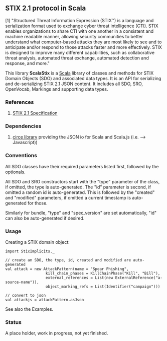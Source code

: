 ## STIX 2.1 protocol in Scala

[1] "Structured Threat Information Expression (STIX™) is a language and serialization format used to exchange cyber threat intelligence (CTI). STIX enables organizations to share CTI with one another in a consistent and machine readable manner, allowing security communities to better understand what computer-based attacks they are most likely to see and to anticipate and/or respond to those attacks faster and more effectively. STIX is designed to improve many different capabilities, such as collaborative threat analysis, automated threat exchange, automated detection and response, and more."

This library **ScalaStix** is a [Scala](https://www.scala-lang.org/) library of classes and methods 
for STIX Domain Objects (SDO) and associated data types. 
It is an API for serializing and de-serializing STIX 2.1 JSON content.
It includes all SDO, SRO, OpenVocab, Markings and supporting data types.

### References
 
1) [STIX 2.1 Specification](https://docs.google.com/document/d/1yvqWaPPnPW-2NiVCLqzRszcx91ffMowfT5MmE9Nsy_w/edit)
   

### Dependencies

1) [circe library](https://github.com/circe/circe) providing the JSON io for Scala and Scala.js (i.e. --> Javascript))
 
 
### Conventions

All SDO classes have their required parameters listed first, followed by the optionals. 

All SDO and SRO constructors start with the "type" parameter of the class, if omitted, the type is auto-generated. 
The "id" parameter is second, if omitted a random id is auto-generated.
 This is followed by the "created" and "modified" parameters, if omitted a current timestamp is auto-generated for those.
 
Similarly for bundle, "type" and "spec_version" are set automatically, "id" can also be auto-generated if desired.  
 
### Usage
                         
Creating a STIX domain object:

    import StixImplicits._
    
    // create an SDO, the type, id, created and modified are auto-generated
    val attack = new AttackPattern(name = "Spear Phishing",
                      kill_chain_phases = KillChainPhase("Kill", "Bill"),
                      external_references = List(new ExternalReference("a-source-name")),
                      object_marking_refs = List(Identifier("campaign")))
                      
    // convert to json
    val attackjs = attackPattern.asJson
                      
                      
 
 See also the Examples.
 
### Status

A place holder, work in progress, not yet finished.
